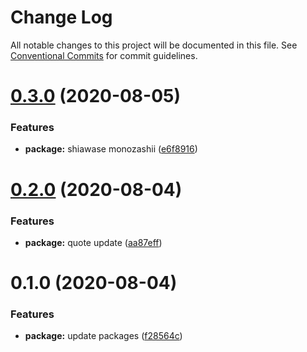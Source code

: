# Change Log

All notable changes to this project will be documented in this file.
See [Conventional Commits](https://conventionalcommits.org) for commit guidelines.

# [0.3.0](https://github.com/willsgimenes/city-pop/compare/@willsgimenes/plastic-love@0.2.0...@willsgimenes/plastic-love@0.3.0) (2020-08-05)


### Features

* **package:** shiawase monozashii ([e6f8916](https://github.com/willsgimenes/city-pop/commit/e6f8916bf999379b53973a59c8c7d4d8474e6f20))





# [0.2.0](https://github.com/willsgimenes/city-pop/compare/@willsgimenes/plastic-love@0.1.0...@willsgimenes/plastic-love@0.2.0) (2020-08-04)


### Features

* **package:** quote update ([aa87eff](https://github.com/willsgimenes/city-pop/commit/aa87effb50569363d48d56231babf28272c7f431))





# 0.1.0 (2020-08-04)


### Features

* **package:** update packages ([f28564c](https://github.com/willsgimenes/city-pop/commit/f28564cd918e7f638ab7d70dd2a8162fa1e7eb06))
